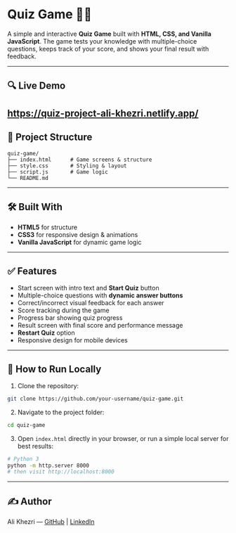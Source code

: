 # Quiz Game 🧠✨

A simple and interactive **Quiz Game** built with **HTML, CSS, and Vanilla JavaScript**. The game tests your knowledge with multiple-choice questions, keeps track of your score, and shows your final result with feedback.

---

## 🔍 Live Demo

https://quiz-project-ali-khezri.netlify.app/
---

## 🧩 Project Structure

```
quiz-game/
├── index.html      # Game screens & structure
├── style.css       # Styling & layout
├── script.js       # Game logic
└── README.md
```

---

## 🛠 Built With

* **HTML5** for structure
* **CSS3** for responsive design & animations
* **Vanilla JavaScript** for dynamic game logic

---

## ✅ Features

* Start screen with intro text and **Start Quiz** button
* Multiple-choice questions with **dynamic answer buttons**
* Correct/incorrect visual feedback for each answer
* Score tracking during the game
* Progress bar showing quiz progress
* Result screen with final score and performance message
* **Restart Quiz** option
* Responsive design for mobile devices

---

## 🚀 How to Run Locally

1. Clone the repository:

```bash
git clone https://github.com/your-username/quiz-game.git
```

2. Navigate to the project folder:

```bash
cd quiz-game
```

3. Open `index.html` directly in your browser, or run a simple local server for best results:

```bash
# Python 3
python -m http.server 8000
# then visit http://localhost:8000
```

---

## ✍️ Author

Ali Khezri — [GitHub](https://github.com/ali-khezri) | [LinkedIn](https://www.linkedin.com/in/ali-khezri)
